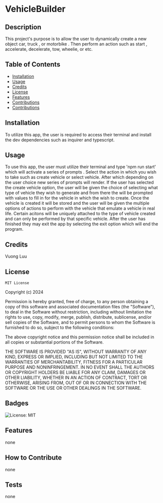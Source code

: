 # VehicleBuilder

## Description

This project's purpose is to allow the user to dynamically create a new object car, truck , or motorbike . Then perform an action such as start , accelerate, decelerate, tow, wheelie, or etc.

## Table of Contents

- [Installation](#installation)
- [Usage](#usage)
- [Credits](#credits)
- [License](#license)
- [Features](#features)
- [Contributions](#contribute)
- [Contributions](#tests)

## Installation

To utilize this app, the user is required to access their terminal and install the dev dependencies such as inquirer and typescript.

## Usage

To use this app, the user must utilize their terminal and type 'npm run start' which will activate a series of prompts . Select the action in which you wish to take such as create vehicle or select vehicle. After which depending on the user choice new series of prompts will render. If the user has selected the create vehicle option, the user will be given the choice of selecting what type of vehicle they wish to generate and from there the will be prompted with values to fill in for the vehicle in which the wish to create. Once the vehicle is created it will be stored and the user will be given the  multiple options of actions to perform with the vehicle that emulate a vehicle in real life. Certain acitons will be uniquely attached to the type of vehicle created and can only be performed by that specific vehicle. After the user has finished they may exit the app by selecting the exit option which will end the program.

## Credits 

Vuong Luu 

## License
    
    MIT License
Copyright (c) 2024
  
  Permission is hereby granted, free of charge, to any person obtaining a copy
  of this software and associated documentation files (the "Software"), to deal
  in the Software without restriction, including without limitation the rights
  to use, copy, modify, merge, publish, distribute, sublicense, and/or sell
  copies of the Software, and to permit persons to whom the Software is
  furnished to do so, subject to the following conditions:
  
  The above copyright notice and this permission notice shall be included in all
  copies or substantial portions of the Software.
  
  THE SOFTWARE IS PROVIDED "AS IS", WITHOUT WARRANTY OF ANY KIND, EXPRESS OR
  IMPLIED, INCLUDING BUT NOT LIMITED TO THE WARRANTIES OF MERCHANTABILITY,
  FITNESS FOR A PARTICULAR PURPOSE AND NONINFRINGEMENT. IN NO EVENT SHALL THE
  AUTHORS OR COPYRIGHT HOLDERS BE LIABLE FOR ANY CLAIM, DAMAGES OR OTHER
  LIABILITY, WHETHER IN AN ACTION OF CONTRACT, TORT OR OTHERWISE, ARISING FROM,
  OUT OF OR IN CONNECTION WITH THE SOFTWARE OR THE USE OR OTHER DEALINGS IN THE
  SOFTWARE.
    

## Badges

![License: MIT](https://img.shields.io/badge/License-MIT-yellow.svg)

## Features

none

## How to Contribute

none

## Tests

none